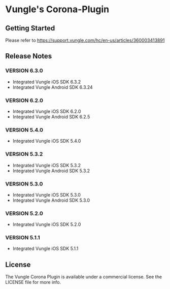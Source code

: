 # Vungle's Corona-Plugin

## Getting Started
Please refer to https://support.vungle.com/hc/en-us/articles/360003413891

## Release Notes
### VERSION 6.3.0
* Integrated Vungle iOS SDK 6.3.2
* Integrated Vungle Android SDK 6.3.24

### VERSION 6.2.0
* Integrated Vungle iOS SDK 6.2.0
* Integrated Vungle Android SDK 6.2.5

### VERSION 5.4.0
* Integrated Vungle iOS SDK 5.4.0

### VERSION 5.3.2
* Integrated Vungle iOS SDK 5.3.2
* Integrated Vungle Android SDK 5.3.2

### VERSION 5.3.0
* Integrated Vungle iOS SDK 5.3.0
* Integrated Vungle Android SDK 5.3.0

### VERSION 5.2.0
* Integrated Vungle iOS SDK 5.2.0

### VERSION 5.1.1
* Integrated Vungle iOS SDK 5.1.1

## License
The Vungle Corona Plugin is available under a commercial license. See the LICENSE file for more info.
